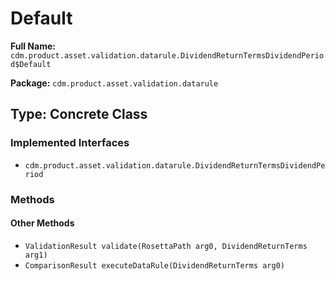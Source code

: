 # Default

**Full Name:** `cdm.product.asset.validation.datarule.DividendReturnTermsDividendPeriod$Default`

**Package:** `cdm.product.asset.validation.datarule`

## Type: Concrete Class

### Implemented Interfaces

- `cdm.product.asset.validation.datarule.DividendReturnTermsDividendPeriod`

### Methods

#### Other Methods

- `ValidationResult validate(RosettaPath arg0, DividendReturnTerms arg1)`
- `ComparisonResult executeDataRule(DividendReturnTerms arg0)`

